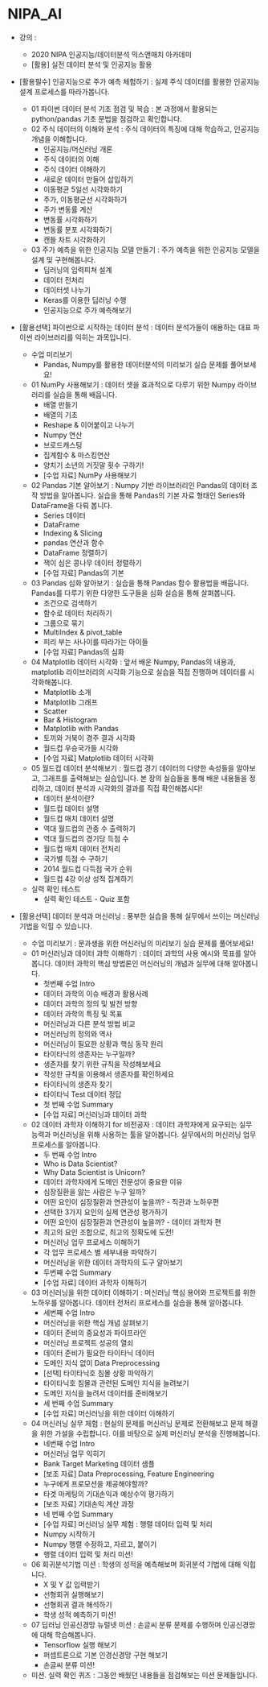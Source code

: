 # NIPA_AI

- 강의 :
  - 2020 NIPA 인공지능/데이터분석 믹스앤매치 아카데미
  - [활용] 실전 데이터 분석 및 인공지능 활용

- [활용필수] 인공지능으로 주가 예측 체험하기 : 실제 주식 데이터를 활용한 인공지능 설계 프로세스를 따라가봅니다.
  - 01 파이썬 데이터 분석 기초 점검 및 복습 : 본 과정에서 활용되는 python/pandas 기초 문법을 점검하고 확인합니다.
  - 02 주식 데이터의 이해와 분석 : 주식 데이터의 특징에 대해 학습하고, 인공지능 개념을 이해합니다.
    - 인공지능/머신러닝 개론
    - 주식 데이터의 이해
    - 주식 데이터 이해하기
    - 새로운 데이터 만들어 삽입하기
    - 이동평균 5일선 시각화하기
    - 주가, 이동평균선 시각화하기
    - 주가 변동률 계산
    - 변동률 시각화하기
    - 변동률 분포 시각화하기
    - 캔들 차트 시각화하기
  - 03 주가 예측을 위한 인공지능 모델 만들기 : 주가 예측을 위한 인공지능 모델을 설계 및 구현해봅니다.
    - 딥러닝의 입력피쳐 설계
    - 데이터 전처리
    - 데이터셋 나누기
    - Keras를 이용한 딥러닝 수행
    - 인공지능으로 주가 예측해보기

- [활용선택] 파이썬으로 시작하는 데이터 분석 : 데이터 분석가들이 애용하는 대표 파이썬 라이브러리를 익히는 과목입니다.
  - 수업 미리보기
    - Pandas, Numpy를 활용한 데이터분석의 미리보기 실습 문제를 풀어보세요!
  - 01 NumPy 사용해보기 : 데이터 셋을 효과적으로 다루기 위한 Numpy 라이브러리를 실습을 통해 배웁니다.
    - 배열 만들기
    - 배열의 기초
    - Reshape & 이어붙이고 나누기
    - Numpy 연산
    - 브로드캐스팅
    - 집계함수 & 마스킹연산
    - 양치기 소년의 거짓말 횟수 구하기!
    - [수업 자료] NumPy 사용해보기
  - 02 Pandas 기본 알아보기 : Numpy 기반 라이브러리인 Pandas의 데이터 조작 방법을 알아봅니다. 실습을 통해 Pandas의 기본 자료 형태인 Series와 DataFrame을 다뤄 봅니다.
    - Series 데이터
    - DataFrame
    - Indexing & Slicing
    - pandas 연산과 함수
    - DataFrame 정렬하기
    - 잭이 심은 콩나무 데이터 정렬하기
    - [수업 자료] Pandas의 기본
  - 03 Pandas 심화 알아보기 : 실습을 통해 Pandas 함수 활용법을 배웁니다. Pandas를 다루기 위한 다양한 도구들을 심화 실습을 통해 살펴봅니다.
    - 조건으로 검색하기
    - 함수로 데이터 처리하기
    - 그룹으로 묶기
    - MultiIndex & pivot_table
    - 피리 부는 사나이를 따라가는 아이들
    - [수업 자료] Pandas의 심화
  - 04 Matplotlib 데이터 시각화 : 앞서 배운 Numpy, Pandas의 내용과, matplotlib 라이브러리의 시각화 기능으로 실습을 직접 진행하며 데이터를 시각화해봅니다.
    - Matplotlib 소개
    - Matplotlib 그래프
    - Scatter
    - Bar & Histogram
    - Matplotlib with Pandas
    - 토끼와 거북이 경주 결과 시각화
    - 월드컵 우승국가들 시각화
    - [수업 자료] Matplotlib 데이터 시각화
  - 05 월드컵 데이터 분석해보기 : 월드컵 경기 데이터의 다양한 속성들을 알아보고, 그래프를 출력해보는 실습입니다. 본 장의 실습들을 통해 배운 내용들을 정리하고, 데이터 분석과 시각화의 결과를 직접 확인해봅시다!
    - 데이터 분석이란?
    - 월드컵 데이터 설명
    - 월드컵 매치 데이터 설명
    - 역대 월드컵의 관중 수 출력하기
    - 역대 월드컵의 경기당 득점 수
    - 월드컵 매치 데이터 전처리
    - 국가별 득점 수 구하기
    - 2014 월드컵 다득점 국가 순위
    - 월드컵 4강 이상 성적 집계하기
  - 실력 확인 테스트
    - 실력 확인 테스트 - Quiz 포함

- [활용선택] 데이터 분석과 머신러닝 : 풍부한 실습을 통해 실무에서 쓰이는 머신러닝 기법을 익힐 수 있습니다.
  - 수업 미리보기 : 문과생을 위한 머신러닝의 미리보기 실습 문제를 풀어보세요!
  - 01 머신러닝과 데이터 과학 이해하기 : 데이터 과학의 사용 예시와 목표를 알아봅니다. 데이터 과학의 핵심 방법론인 머신러닝의 개념과 실무에 대해 알아봅니다.
    - 첫번째 수업 Intro
    - 데이터 과학의 이슈 배경과 활용사례
    - 데이터 과학의 정의 및 발전 방향
    - 데이터 과학의 특징 및 목표
    - 머신러닝과 다른 분석 방법 비교
    - 머신러닝의 정의와 역사
    - 머신러닝이 필요한 상황과 핵심 동작 원리
    - 타이타닉의 생존자는 누구일까?
    - 생존자를 찾기 위한 규칙을 작성해보세요
    - 작성한 규칙을 이용해서 생존자를 확인하세요
    - 타이타닉의 생존자 찾기
    - 타이타닉 Test 데이터 정답
    - 첫 번째 수업 Summary
    - [수업 자료] 머신러닝과 데이터 과학
  - 02 데이터 과학자 이해하기 for 비전공자 : 데이터 과학자에게 요구되는 실무 능력과 머신러닝을 위해 사용하는 툴을 알아봅니다. 실무에서의 머신러닝 업무 프로세스를 알아봅니다.
    - 두 번째 수업 Intro
    - Who is Data Scientist?
    - Why Data Scientist is Unicorn?
    - 데이터 과학자에게 도메인 전문성이 중요한 이유
    - 심장질환을 앓는 사람은 누구 일까?
    - 어떤 요인이 심장질환과 연관성이 높을까? - 직관과 노하우편
    - 선택한 3가지 요인의 실제 연관성 평가하기
    - 어떤 요인이 심장질환과 연관성이 높을까? - 데이터 과학자 편
    - 최고의 요인 조합으로, 최고의 정확도에 도전!
    - 머신러닝 업무 프로세스 이해하기
    - 각 업무 프로세스 별 세부내용 파악하기
    - 머신러닝을 위한 데이터 과학자의 도구 알아보기
    - 두번째 수업 Summary
    - [수업 자료] 데이터 과학자 이해하기
  - 03 머신러닝을 위한 데이터 이해하기 : 머신러닝 핵심 용어와 프로젝트를 위한 노하우를 알아봅니다. 데이터 전처리 프로세스를 실습을 통해 알아봅니다.
    - 세번째 수업 Intro
    - 머신러닝을 위한 핵심 개념 살펴보기 
    - 데이터 준비의 중요성과 파이프라인
    - 머신러닝 프로젝트 성공의 열쇠
    - 데이터 준비가 필요한 타이타닉 데이터
    - 도메인 지식 없이 Data Preprocessing
    - [선택] 타이타닉호 침몰 상황 파악하기
    - 타이타닉호 침몰과 관련된 도메인 지식을 늘려보기
    - 도메인 지식을 늘려서 데이터를 준비해보기
    - 세 번째 수업 Summary
    - [수업 자료] 머신러닝을 위한 데이터 이해하기
  - 04 머신러닝 실무 체험 : 현실의 문제를 머신러닝 문제로 전환해보고 문제 해결을 위한 가설을 수립합니다. 이를 바탕으로 실제 머신러닝 분석을 진행해봅니다.
    - 네번째 수업 Intro
    - 머신러닝 업무 익히기
    - Bank Target Marketing 데이터 샘플
    - [보조 자료] Data Preprocessing, Feature Engineering
    - 누구에게 프로모션을 제공해야할까?
    - 타겟 마케팅의 기대손익과 예상수익 평가하기
    - [보조 자료] 기대손익 계산 과정
    - 네 번째 수업 Summary
    - [수업 자료] 머신러닝 실무 체험 : 행렬 데이터 입력 및 처리
    - Numpy 시작하기
    - Numpy 행렬 수정하고, 자르고, 붙이기
    - 행렬 데이터 입력 및 처리 미션!
  - 06 회귀분석기법 미션 : 학생의 성적을 예측해보며 회귀분석 기법에 대해 익힙니다.
    - X 및 Y 값 입력받기
    - 선형회귀 실행해보기
    - 선형회귀 결과 해석하기
    - 학생 성적 예측하기 미션!
  - 07 딥러닝 인공신경망 뉴럴넷 미션 : 손글씨 분류 문제를 수행하며 인공신경망에 대해 학습해봅니다.
    - Tensorflow 실행 해보기
    - 퍼셉트론으로 기본 인경신경망 구현 해보기
    - 손글씨 분류 미션!
  - 미션. 실력 확인 퀴즈 : 그동안 배웠던 내용들을 점검해보는 미션 문제들입니다.

